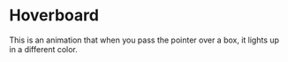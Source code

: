 # Hoverboard
This is an animation that when you pass the pointer over a box, it lights up in a different color.
